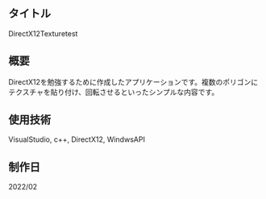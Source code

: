 ## タイトル
DirectX12Texturetest

## 概要
DirectX12を勉強するために作成したアプリケーションです。複数のポリゴンにテクスチャを貼り付け、回転させるといったシンプルな内容です。

## 使用技術
VisualStudio, c++, DirectX12, WindwsAPI

## 制作日
2022/02
